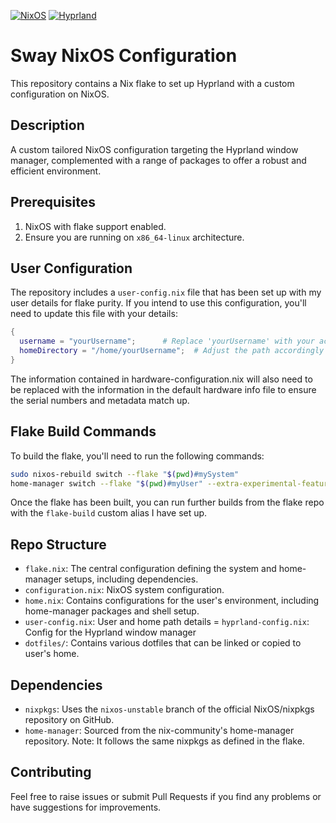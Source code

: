 [![NixOS](https://img.shields.io/badge/NixOS-unstable-blue.svg?logo=nixos)](https://nixos.org/) [![Hyprland](https://img.shields.io/badge/Hyprland-customised-blue.svg?logo=Drupal)](https://hyprland.org/)

# Sway NixOS Configuration

This repository contains a Nix flake to set up Hyprland with a custom configuration on NixOS.

## Description

A custom tailored NixOS configuration targeting the Hyprland window manager, complemented with a range of packages to offer a robust and efficient environment.

## Prerequisites

1. NixOS with flake support enabled.
2. Ensure you are running on `x86_64-linux` architecture.

## User Configuration

The repository includes a `user-config.nix` file that has been set up with my user details for flake purity. If you intend to use this configuration, you'll need to update this file with your details:

```nix
{
  username = "yourUsername";      # Replace 'yourUsername' with your actual username
  homeDirectory = "/home/yourUsername";  # Adjust the path accordingly
}
```
The information contained in hardware-configuration.nix will also need to be replaced with the information in the default hardware info file to ensure the serial numbers and metadata match up.

## Flake Build Commands

To build the flake, you'll need to run the following commands:

```bash
sudo nixos-rebuild switch --flake "$(pwd)#mySystem"
home-manager switch --flake "$(pwd)#myUser" --extra-experimental-features nix-command --extra-experimental-features flakes
```

Once the flake has been built, you can run further builds from the flake repo with the `flake-build` custom alias I have set up.

## Repo Structure

- `flake.nix`: The central configuration defining the system and home-manager setups, including dependencies.
- `configuration.nix`: NixOS system configuration.
- `home.nix`: Contains configurations for the user's environment, including home-manager packages and shell setup.
- `user-config.nix`: User and home path details
= `hyprland-config.nix`: Config for the Hyprland window manager
- `dotfiles/`: Contains various dotfiles that can be linked or copied to user's home.

## Dependencies

- `nixpkgs`: Uses the `nixos-unstable` branch of the official NixOS/nixpkgs repository on GitHub.
- `home-manager`: Sourced from the nix-community's home-manager repository. Note: It follows the same nixpkgs as defined in the flake.

## Contributing

Feel free to raise issues or submit Pull Requests if you find any problems or have suggestions for improvements.
